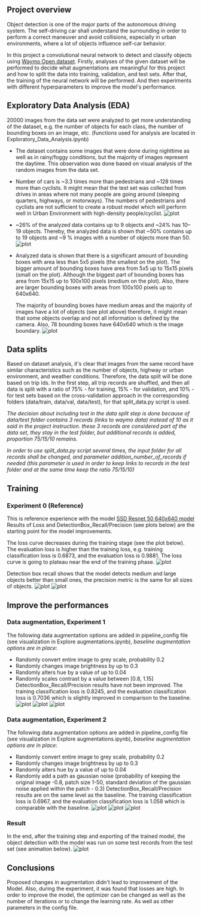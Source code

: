 ## Project overview
Object detection is one of the major parts of the autonomous driving system.
The self-driving car shall understand the surrounding in order to perform a correct maneuver and avoid collisions, especially in urban environments, where a lot of objects influence self-car behavior.

In this project a convolutional neural network to detect and classify objects using [Waymo Open dataset](https://waymo.com/open/).
Firstly, analyses of the given dataset will be performed to decide what augmentations are meaningful for this project and how to split the data into training, validation, and test sets.
After that, the training of the neural network will be performed. And then experiments with different hyperparameters to improve the model's performance.

## Exploratory Data Analysis (EDA)
20000 images from the data set were analyzed to get more understanding of the dataset, e.g. the number of objects for each class, the number of bounding boxes on an image, etc.
(functions used for analysis are located in Exploratory_Data_Analysis.ipynb)
* The dataset contains some images that were done during nighttime as well as in rainy/foggy conditions, but the majority of images represent the daytime.
This observation was done based on visual analysis of the random images from the data set.
* Number of cars is ~3.3 times more than pedestrians and ~128 times more than cyclists.
It might mean that the test set was collected from drives in areas where not many people are going around (sleeping quarters, highways, or motorways).
The numbers of pedestrians and cyclists are not sufficient to create a robust model which will perform well in Urban Environment with high-density people/cyclist.
![plot](plots/object_class_distr.png)
* ~26% of the analyzed data contains up to 9 objects and ~24% has 10–19 objects. Thereby, the analyzed data is shown that ~50% contains up to 19 objects and ~9 % images with a number of objects more than 50.
![plot](plots/num_obj_dist.png)
* Analyzed data is shown that there is a significant amount of bounding boxes with area less than 5x5 pixels (the smallest on the plot). The bigger amount of bounding boxes have area from 5x5 up to 15x15 pixels (small on the plot). Although the biggest part of bounding boxes has area from 15x15 up to 100x100 pixels (medium on the plot).
Also, there are larger bounding boxes with areas from 100x100 pixels up to 640x640.

  The majority of bounding boxes have medium areas and the majority of images have a lot of objects (see plot above) therefore, it might mean that some objects overlap and not all information is defined by the camera. Also, 78 bounding boxes have 640x640 which is the image boundary.
![plot](plots/bb_stat.png)

## Data splits
Based on dataset analysis, it's clear that images from the same record have similar characteristics such as the number of objects, highway or urban environment, and weather conditions. Therefore, the data split will be done based on trip Ids.
In the first step, all trip records are shuffled, and then all data is split with a ratio of 75% - for training, 15% - for validation, and 10% - for test sets based on the cross-validation approach in the corresponding folders (data/train, data/val, data/test), for that split_data.py script is used.

*The decision about including test in the data split step is done because of data/test folder contains 3 records (links to waymo data) instead of 10 as it said in the project instruction. these 3 records are considered part of the data set, they stay in the test folder, but additional records is added, proportion 75/15/10 remains.*

*In order to use split_data.py script several times, the input folder for all records shall be changed, and parameter addition_number_of_records if needed (this parameter is used in order to keep links to records in the test folder and at the same time keep the ratio 75/15/10)*

## Training
### Experiment 0 (Reference)
This is reference experience with the model [SSD Resnet 50 640x640 model](http://download.tensorflow.org/models/object_detection/tf2/20200711/ssd_resnet50_v1_fpn_640x640_coco17_tpu-8.tar.gz)
Results of Loss and DetectionBox_Recall/Precision (see plots below) are the starting point for the model improvements.

The loss curve decreases during the training stage (see the plot below). The evaluation loss is higher than the training loss, e.g. training classification loss is 0.6873, and the evaluation loss is 0.9881.
The loss curve is going to plateau near the end of the training phase.
![plot](plots/loss_plot.png)

Detection box recall shows that the model detects medium and large objects better than small ones, the precision metric is the same for all sizes of objects.
![plot](plots/detection_boxes_recall.png)
![plot](plots/boxes_precision.png)

## Improve the performances

### Data augmentation, Experiment 1
The following data augmentation options are added in pipeline_config file (see visualization in Explore augmentations.ipynb), *baseline augmentation options are in place*:
* Randomly convert entire image to grey scale, probability 0.2
* Randomly changes image brightness by up to 0.3
* Randomly alters hue by a value of up to 0.04
* Randomly scales contrast by a value between [0.8, 1.15]
DetectionBox_Recall/Precision results have not been improved. The training classification loss is 0.8245, and the evaluation classification loss is 0.7036 which is slightly improved in comparison to the baseline.
![plot](plots/loss_plot_ex_1.png)
![plot](plots/detection_boxes_recall_ex_1.png)
![plot](plots/boxes_precision_ex_1.png)

### Data augmentation, Experiment 2
The following data augmentation options are added in pipeline_config file (see visualization in Explore augmentations.ipynb), *baseline augmentation options are in place*:
* Randomly convert entire image to grey scale, probability 0.2
* Randomly changes image brightness by up to 0.3
* Randomly alters hue by a value of up to 0.04
* Randomly add a path as gaussian noise (probability of keeping the original image -0.8, patch size 1-50, standard deviation of the gaussian noise applied within the patch - 0.3)
DetectionBox_Recall/Precision results are on the same level as the baseline. The training classification loss is 0.6967, and the evaluation classification loss is 1.058 which is comparable with the baseline.
![plot](plots/loss_plot_ex_2.png)
![plot](plots/detection_boxes_recall_ex_2.png)
![plot](plots/boxes_precision_ex_2.png)

### Result
In the end, after the training step and exporting of the trained model, the object detection with the model was run on some test records from the test set (see animation below).
![plot](plots/animation_opt.gif)
## Conclusions
Proposed changes in augmentation didn't lead to improvement of the Model. Also, during the experiment, it was found that losses are high. In order to improve the model,  the optimizer can be changed as well as the number of iterations or to change the learning rate. As well as other parameters in the config file.